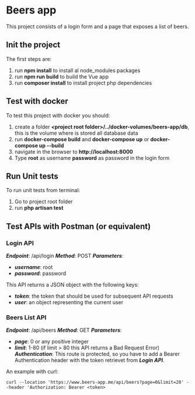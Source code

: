 # Beers app
This project consists of a login form and a page that exposes a list of beers.

## Init the project ##
The first steps are:
1) run **npm install** to install al node_modules packages
2) run **npm run build** to build the Vue app
3) run **composer install** to install project php dependencies

## Test with docker ##
To test this project with docker you should:
1) create a folder **&lt;project root folder&gt;/../docker-volumes/beers-app/db**, this is the volume 
   where is stored all database data
2) run **docker-compose build** and **docker-compose up** or **docker-compose up --build**
3) navigate in the browser to **http://localhost:8000**
4) Type **root** as username **password** as password in the login form

## Run Unit tests ##
To run unit tests from terminal:
1) Go to project root folder
2) run **php artisan test**

## Test APIs with Postman (or equivalent) ##
### Login API ###
***Endpoint***: /api/login
***Method***: POST
***Parameters***:
 - ***username***: root
 - ***password***: password

This API returns a JSON object with the following keys:
 - ***token***: the token that should be used for subsequent API requests
 - ***user***: an object representing the current user

### Beers List API ###
***Endpoint***: /api/beers
***Method***: GET
***Parameters***:
 - ***page***: 0 or any positive integer
 - ***limit***: 1-80 (if limit > 80 this API returns a Bad Request Error)
***Authentication***:
This route is protected, so you have to add a Bearer Authentication header with the token retrievet from ***Login API***.

An example with curl:
```
curl --location 'https://www.beers-app.me/api/beers?page=0&limit=20' --header 'Authorization: Bearer <token>
```
